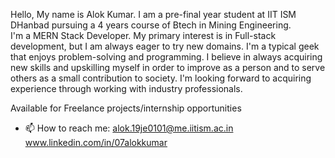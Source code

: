 Hello, My name is Alok Kumar. 
I am a pre-final year student at IIT ISM DHanbad pursuing a 4 years course of Btech in Mining Engineering.  
I'm a MERN Stack Developer. My primary interest is in Full-stack development, but I am always eager to try new domains.
I'm a typical geek that enjoys problem-solving and programming. 
I believe in always acquiring new skills and upskilling myself in order to improve as a person and to serve others as a small contribution to society. 
I'm looking forward to acquiring experience through working with industry professionals.

   Available for Freelance projects/internship opportunities
- 📫 How to reach me: alok.19je0101@me.iitism.ac.in
‌ www.linkedin.com/in/07alokkumar‌


<!---
Alok4k45h/Alok4k45h is a ✨ special ✨ repository because its `README.md` (this file) appears on your GitHub profile.
You can click the Preview link to take a look at your changes.
--->
